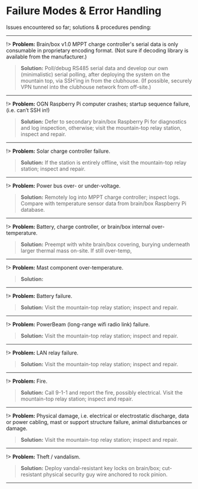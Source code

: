 # Failure Modes & Error Handling

Issues encountered so far; solutions & procedures pending:

---

!> **Problem:** Brain/box v1.0 MPPT charge controller's serial data is only consumable in proprietary encoding format. (Not sure if decoding library is available from the manufacturer.)
> **Solution:** Poll/debug RS485 serial data and develop our own (minimalistic) serial polling, after deploying the system on the mountain top, via SSH'ing in from the clubhouse. (If possible, securely VPN tunnel into the clubhouse network from off-site.)

---

!> **Problem:** OGN Raspberry Pi computer crashes; startup sequence failure, (i.e. can’t SSH in!)
> **Solution:** Defer to secondary brain/box Raspberry Pi for diagnostics and log inspection, otherwise; visit the mountain-top relay station, inspect and repair.

---

!> **Problem:** Solar charge controller failure.
> **Solution:** If the station is entirely offline, visit the mountain-top relay station; inspect and repair.

---

!> **Problem:** Power bus over- or under-voltage.
> **Solution:** Remotely log into MPPT charge controller; inspect logs. Compare with temperature sensor data from brain/box Raspberry Pi database.

---

!> **Problem:** Battery, charge controller, or brain/box internal over-temperature.
> **Solution:** Preempt with white brain/box covering, burying underneath larger thermal mass on-site. If still over-temp, 

---

!> **Problem:** Mast component over-temperature.
> **Solution:** 

---

!> **Problem:** Battery failure.
> **Solution:** Visit the mountain-top relay station; inspect and repair.

--- 

!> **Problem:** PowerBeam (long-range wifi radio link) failure.
> **Solution:** Visit the mountain-top relay station; inspect and repair.

---

!> **Problem:** LAN relay failure.
> **Solution:** Visit the mountain-top relay station; inspect and repair.

---

!> **Problem:** Fire.
> **Solution:** Call 9-1-1 and report the fire, possibly electrical. Visit the mountain-top relay station; inspect and repair.

---

!> **Problem:** Physical damage, i.e. electrical or electrostatic discharge, data or power cabling, mast or support structure failure, animal disturbances or damage.
> **Solution:** Visit the mountain-top relay station; inspect and repair.

---

!> **Problem:** Theft / vandalism.
> **Solution:** Deploy vandal-resistant key locks on brain/box; cut-resistant physical security guy wire anchored to rock pinion.

---